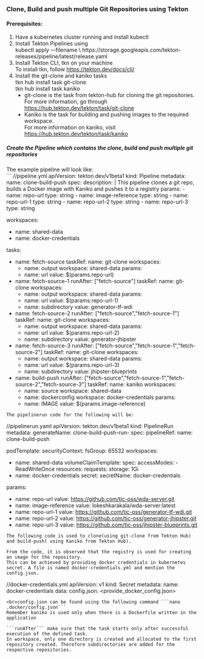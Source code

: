 <h3>Clone, Build and push multiple Git Repositories using Tekton</h3>
<h4>Prerequisites:</h4>
<ol>
    <li>Have a kubernetes cluster running and install kubectl</li>
    <li>Install Tekton Pipelines using<br>
        kubectl apply –-filename \ 
        https://storage.googleapis.com/tekton-releases/pipeline/latest/release.yaml
    </li>
    <li>Install Tekton CLI, tkn on your machine <br>
        To install tkn, follow <a href="https://tekton.dev/docs/cli/">https://tekton.dev/docs/cli/</a>
    </li>
    <li>
        Install the git-clone and kaniko tasks <br>
        tkn hub install task git-clone <br>
        tkn hub install task kaniko <br>
        <ul type="disc">
            <li>git-clone is the task from tekton-hub for cloning the git repositories. <br>
            For more information, go through <a href="https://hub.tekton.dev/tekton/task/git-clone">https://hub.tekton.dev/tekton/task/git-clone</a> </li>
            <li>Kaniko is the task for building and pushing images to the required workspace. <br>
            For more information on kaniko, visit <a href="https://hub.tekton.dev/tekton/task/kaniko">https://hub.tekton.dev/tekton/task/kaniko</a> </li>
        </ul>
    </li>
</ol>
<h5>Create the Pipeline which contains the clone, build and push multiple git repositories</h5>
The example pipeline will look like:<br>
```
//pipeline.yml
apiVersion: tekton.dev/v1beta1
kind: Pipeline
metadata:
  name: clone-build-push
spec:
  description: | 
    This pipeline clones a git repo, builds a Docker image with Kaniko and
    pushes it to a registry
  params:
  - name: repo-url
    type: string
  - name: image-reference
    type: string
  - name: repo-url-1
    type: string
  - name: repo-url-2
    type: string
  - name: repo-url-3
    type: string

  workspaces:
  - name: shared-data
  - name: docker-credentials

  tasks:
  - name: fetch-source
    taskRef:
      name: git-clone
    workspaces:
    - name: output
      workspace: shared-data
    params:
    - name: url
      value: $(params.repo-url)
  - name: fetch-source-1
    runAfter: ["fetch-source"]
    taskRef:
      name: git-clone
    workspaces:
    - name: output
      workspace: shared-data
    params:
    - name: url
      value: $(params.repo-url-1)
    - name: subdirectory
      value: generator-tf-wdi
  - name: fetch-source-2
    runAfter: ["fetch-source","fetch-source-1"]
    taskRef:
      name: git-clone
    workspaces:
    - name: output
      workspace: shared-data
    params:
    - name: url
      value: $(params.repo-url-2)
    - name: subdirectory
      value: generator-jhipster
  - name: fetch-source-3
    runAfter: ["fetch-source","fetch-source-1","fetch-source-2"]
    taskRef:
      name: git-clone
    workspaces:
    - name: output
      workspace: shared-data
    params:
    - name: url
      value: $(params.repo-url-3)
    - name: subdirectory
      value: jhipster-blueprints
  - name: build-push
    runAfter: ["fetch-source","fetch-source-1","fetch-source-2","fetch-source-3"]
    taskRef:
      name: kaniko
    workspaces:
    - name: source
      workspace: shared-data
    - name: dockerconfig
      workspace: docker-credentials
    params:
    - name: IMAGE
      value: $(params.image-reference)
```
The pipelinerun code for the following will be:
```
//pipelinerun.yaml
apiVersion: tekton.dev/v1beta1
kind: PipelineRun
metadata:
  generateName: clone-build-push-run-
spec:
  pipelineRef:
    name: clone-build-push

  podTemplate:
    securityContext:
      fsGroup: 65532
  workspaces:
  - name: shared-data
    volumeClaimTemplate:
      spec:
        accessModes:
        - ReadWriteOnce
        resources:
          requests:
            storage: 1Gi
  - name: docker-credentials
    secret:
      secretName: docker-credentials

  params:
  - name: repo-url
    value: https://github.com/tic-oss/wda-server.git
  - name: image-reference
    value: lokeshkarakala/wda-server:latest
  - name: repo-url-1
    value: https://github.com/tic-oss/generator-tf-wdi.git
  - name: repo-url-2
    value: https://github.com/tic-oss/generator-jhipster.git
  - name: repo-url-3
    value: https://github.com/tic-oss/jhipster-blueprints.git
```
The following code is used to clone(using git-clone from Tekton Hub) and build-push( using Kaniko from Tekton Hub).

From the code, it is observed that the registry is used for creating an image for the repository.
This can be achieved by providing docker credentials in kubernetes secret. A file is named docker-credentials.yml and mention the config.json.
```
//docker-credentials.yml
apiVersion: v1
kind: Secret
metadata:
  name: docker-credentials
data:
  config.json: <provide_docker_config.json>
```
<br>config.json can be found using the following command ```nano .docker/config.json```
Remember kaniko is used only when there is a Dockerfile written in the application

```runAfter``` make sure that the task starts only after successful execution of the defined task.
In workspace, only one directory is created and allocated to the first repository created. Therefore subdirectories are added for the respective repositories.